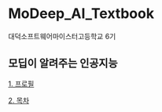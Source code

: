 # MoDeep_AI_Textbook
대덕소프트웨어마이스터고등학교 6기

## 모딥이 알려주는 인공지능

[1. 프로필](First_Table.csv)

[2. 목차](Second_Table.csv)
